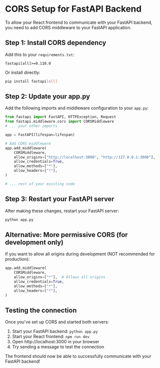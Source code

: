# CORS Setup for FastAPI Backend

To allow your React frontend to communicate with your FastAPI backend, you need to add CORS middleware to your FastAPI application.

## Step 1: Install CORS dependency

Add this to your `requirements.txt`:
```
fastapi[all]>=0.110.0
```

Or install directly:
```bash
pip install fastapi[all]
```

## Step 2: Update your app.py

Add the following imports and middleware configuration to your `app.py`:

```python
from fastapi import FastAPI, HTTPException, Request
from fastapi.middleware.cors import CORSMiddleware
# ... your other imports

app = FastAPI(lifespan=lifespan)

# Add CORS middleware
app.add_middleware(
    CORSMiddleware,
    allow_origins=["http://localhost:3000", "http://127.0.0.1:3000"],  # React dev server
    allow_credentials=True,
    allow_methods=["*"],
    allow_headers=["*"],
)

# ... rest of your existing code
```

## Step 3: Restart your FastAPI server

After making these changes, restart your FastAPI server:

```bash
python app.py
```

## Alternative: More permissive CORS (for development only)

If you want to allow all origins during development (NOT recommended for production):

```python
app.add_middleware(
    CORSMiddleware,
    allow_origins=["*"],  # Allows all origins
    allow_credentials=True,
    allow_methods=["*"],
    allow_headers=["*"],
)
```

## Testing the connection

Once you've set up CORS and started both servers:

1. Start your FastAPI backend: `python app.py`
2. Start your React frontend: `npm run dev`
3. Open http://localhost:3000 in your browser
4. Try sending a message to test the connection

The frontend should now be able to successfully communicate with your FastAPI backend!

